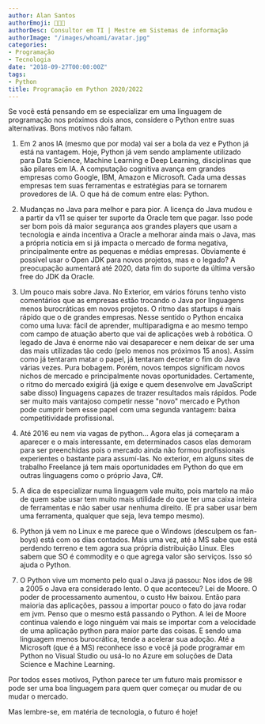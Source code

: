 ```yaml
---
author: Alan Santos
authorEmoji: 👨🏻‍💻
authorDesc: Consultor em TI | Mestre em Sistemas de informação
authorImage: "/images/whoami/avatar.jpg"
categories:
- Programação
- Tecnologia
date: "2018-09-27T00:00:00Z"
tags:
- Python
title: Programação em Python 2020/2022
---
```


Se você está pensando em se especializar em uma linguagem de programação nos próximos dois anos, considere o Python entre suas alternativas. Bons motivos não faltam.

1. Em 2 anos IA (mesmo que por moda) vai ser a bola da vez e Python já está na vantagem. Hoje, Python já vem sendo amplamente utilizado para Data Science, Machine Learning e Deep Learning, disciplinas que são pilares em IA. A computação cognitiva avança em grandes empresas como Google, IBM, Amazon e Microsoft. Cada uma dessas empresas tem suas ferramentas e estratégias para se tornarem provedores de IA. O que há de comum entre elas: Python.

2. Mudanças no Java para melhor e para pior. A licença do Java mudou e a partir da v11 se quiser ter suporte da Oracle tem que pagar. Isso pode ser bom pois dá maior segurança aos grandes players que usam a tecnologia e ainda incentiva a Oracle a melhorar ainda mais o Java, mas a própria notícia em si já impacta o mercado de forma negativa, principalmente entre as pequenas e médias empresas. Obviamente é possível usar o Open JDK para novos projetos, mas e o legado? A preocupação aumentará até 2020, data fim do suporte da última versão free do JDK da Oracle.

3. Um pouco mais sobre Java. No Exterior, em vários fóruns tenho visto comentários que as empresas estão trocando o Java por linguagens menos burocráticas em novos projetos. O ritmo das startups é mais rápido que o de grandes empresas. Nesse sentido o Python encaixa como uma luva: fácil de aprender, multiparadigma e ao mesmo tempo com campo de atuação aberto que vai de aplicações web à robótica. O legado de Java é enorme não vai desaparecer e nem deixar de ser uma das mais utilizadas tão cedo (pelo menos nos próximos 15 anos). Assim como já tentaram matar o papel, já tentaram decretar o fim do Java várias vezes. Pura bobagem. Porém, novos tempos significam novos nichos de mercado e principalmente novas oportunidades. Certamente, o ritmo do mercado exigirá (já exige e quem desenvolve em JavaScript sabe disso) linguagens capazes de trazer resultados mais rápidos. Pode ser muito mais vantajoso competir nesse "novo" mercado e Python pode cumprir bem esse papel com uma segunda vantagem: baixa competitividade profissional.

4. Até 2016 eu nem via vagas de python... Agora elas já começaram a aparecer e o mais interessante, em determinados casos elas demoram para ser preenchidas pois o mercado ainda não formou profissionais experientes o bastante para assumí-las. No exterior, em alguns sites de trabalho Freelance já tem mais oportunidades em Python do que em outras linguagens como o próprio Java, C#.

5. A dica de especializar numa linguagem vale muito, pois martelo na mão de quem sabe usar tem muito mais utilidade do que ter uma caixa inteira de ferramentas e não saber usar nenhuma direito. (E pra saber usar bem uma ferramenta, qualquer que seja, leva tempo mesmo).

6. Python já vem no Linux e me parece que o Windows (desculpem os fan-boys) está com os dias contados. Mais uma vez, até a MS sabe que está perdendo terreno e tem agora sua própria distribuição Linux. Eles sabem que SO é commodity e o que agrega valor são serviços. Isso só ajuda o Python.

7. O Python vive um momento pelo qual o Java já passou: Nos idos de 98 a 2005 o Java era considerado lento. O que aconteceu? Lei de Moore. O poder de processamento aumentou, o custo Hw baixou. Então para maioria das aplicações, passou a importar pouco o fato do java rodar em jvm. Penso que o mesmo está passando o Python. A lei de Moore continua valendo e logo ninguém vai mais se importar com a velocidade de uma aplicação python para maior parte das coisas. E sendo uma linguagem menos burocrática, tende a acelerar sua adoção. Até a Microsoft (que é a MS) reconhece isso e você já pode programar em Python no Visual Studio ou usá-lo no Azure em soluções de Data Science e Machine Learning.

Por todos esses motivos, Python parece ter um futuro mais promissor e pode ser uma boa linguagem para quem quer começar ou mudar de ou mudar o mercado.

Mas lembre-se, em matéria de tecnologia, o futuro é hoje!

